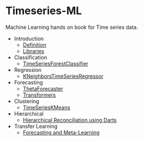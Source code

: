 # Timeseries-ML

Machine Learning hands on book for Time series data.

- Introduction
  - [Definition](./pages/introduction/categories.md)
  - [Libraries](./pages/introduction/library.md)
- Classification
  - [TimeSeriesForestClassifier](./pages/classification/overview.ipynb)
- Regression
  - [KNeighborsTimeSeriesRegressor](./pages/regression/overview.ipynb)
- Forecasting
  - [ThetaForecaster](./pages/forecasting/overview.ipynb)
  - [Transformers](./pages/forecasting/dart-Transformer-examples.ipynb)
- Clustering
  - [TimeSeriesKMeans](./pages/clustering/overview.ipynb)
- Hierarchical
  - [Hierarchical Reconciliation using Darts](./pages/dart-hierarchical-reconciliation.ipynb)
- Transfer Learning
  - [Forecasting and Meta-Learning](./pages/transfer-learning.ipynb)